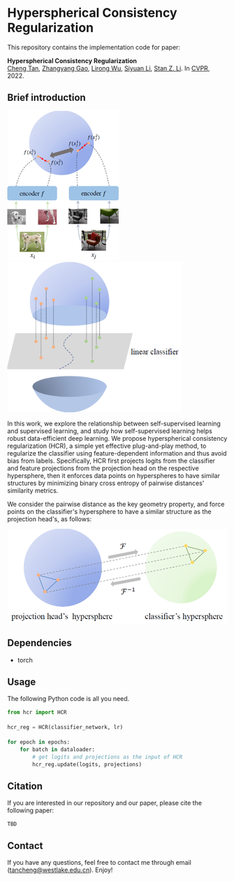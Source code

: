 # Hyperspherical Consistency Regularization

This repository contains the implementation code for paper:

**Hyperspherical Consistency Regularization**  
[Cheng Tan](https://westlake-drug-discovery.github.io/zhangyang_gao.html), [Zhangyang Gao](http://web.mit.edu/phillipi/), [Lirong Wu](https://lirongwu.github.io/), [Siyuan Li](https://scholar.google.com/citations?user=SKTQTXwAAAAJ&hl), [Stan Z. Li](https://scholar.google.com/citations?user=Y-nyLGIAAAAJ&hl). In [CVPR](), 2022.

## Brief introduction

<p float="center">
    <img src="./readme_figures/cl_on_hypersphere.png" width="255"/>
    <img src="./readme_figures/seperable_hypersphere.png" width="400"/>
</p>

In this work, we explore the relationship between self-supervised
learning and supervised learning, and study how self-supervised learning helps
robust data-efficient deep learning. We propose hyperspherical consistency
regularization (HCR), a simple yet effective plug-and-play method, to
regularize the classifier using feature-dependent information and thus avoid
bias from labels. Specifically, HCR first projects logits from the classifier
and feature projections from the projection head on the respective hypersphere,
then it enforces data points on hyperspheres to have similar structures by
minimizing binary cross entropy of pairwise distances' similarity metrics.

We consider the pairwise distance as the key geometry property, and force points on the classifier's hypersphere to have a similar structure as the projection head's, as follows:

<p align="center">
    <img src="./readme_figures/preserve_structure.png" width="800"> <br>
</p>

## Dependencies
* torch

## Usage

The following Python code is all you need.

```python
from hcr import HCR

hcr_reg = HCR(classifier_network, lr)

for epoch in epochs:
    for batch in dataloader:
        # get logits and projections as the input of HCR
        hcr_reg.update(logits, projections)
```

## Citation

If you are interested in our repository and our paper, please cite the following paper:

```
TBD
```

## Contact

If you have any questions, feel free to contact me through email (tancheng@westlake.edu.cn). Enjoy!